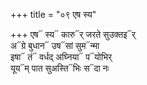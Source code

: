 +++
title = "०९ एष स्य"

+++
एष᳓ स्य᳓ कारु᳓र् जरते सुउक्तइ᳓र्  
अ᳓ग्रे बुधान᳓ उष᳓सां सुम᳓न्मा  
इषा᳓ तं᳓ वर्धद् अघ्निया᳓ प᳓योभिर्  
यूय᳓म् पात सुअस्ति᳓भिः स᳓दा नः